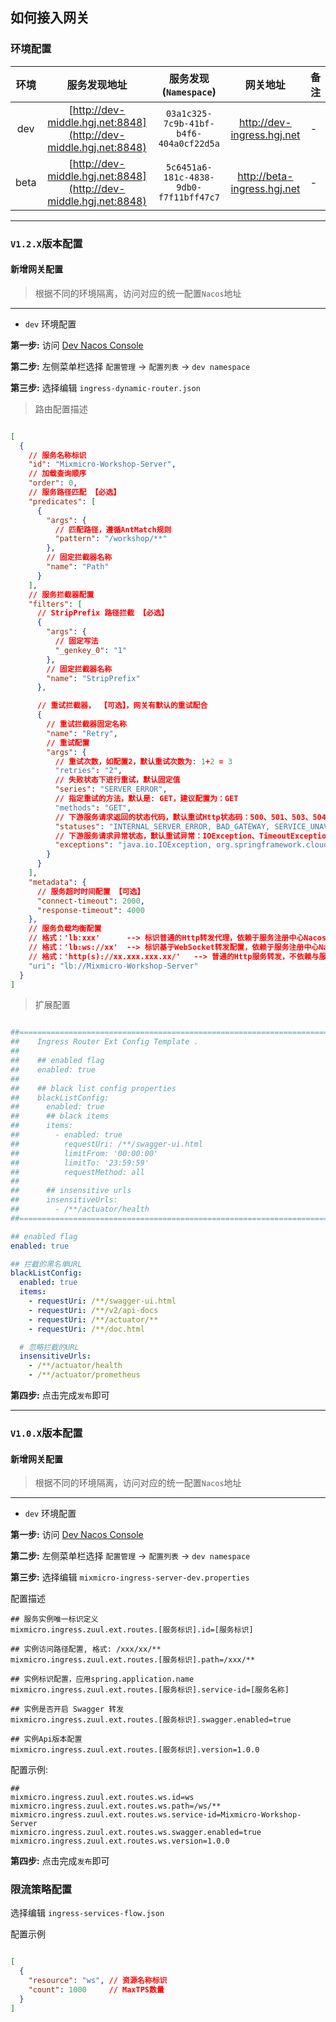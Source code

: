 ## 如何接入网关

### 环境配置

环境 | 服务发现地址 | 服务发现(`Namespace`) | 网关地址 |备注
:----:|:----:|:----:|:----:|-----|
dev | [http://dev-middle.hgj.net:8848](http://dev-middle.hgj.net:8848) | `03a1c325-7c9b-41bf-b4f6-404a0cf22d5a` | http://dev-ingress.hgj.net | - |
beta | [http://dev-middle.hgj.net:8848](http://dev-middle.hgj.net:8848) | `5c6451a6-181c-4838-9db0-f7f11bff47c7` | http://beta-ingress.hgj.net | - |


---
### `V1.2.X`版本配置

#### 新增网关配置

> 根据不同的环境隔离，访问对应的统一配置`Nacos`地址

-----
- `dev` 环境配置

**第一步:** 访问 [Dev Nacos Console](http://dev-middle.hgj.net:8848/nacos)

**第二步:** 左侧菜单栏选择 `配置管理` -> `配置列表` -> `dev namespace`

**第三步:** 选择编辑 `ingress-dynamic-router.json`

> 路由配置描述

```json

[
  {
    // 服务名称标识
    "id": "Mixmicro-Workshop-Server",
    // 加载查询顺序
    "order": 0,
    // 服务路径匹配 【必选】
    "predicates": [
      {
        "args": {
          // 匹配路径，遵循AntMatch规则
          "pattern": "/workshop/**"
        },
        // 固定拦截器名称
        "name": "Path"
      }
    ],
    // 服务拦截器配置
    "filters": [
      // StripPrefix 路径拦截 【必选】
      {
        "args": {
          // 固定写法
          "_genkey_0": "1"
        },
        // 固定拦截器名称
        "name": "StripPrefix"
      },

      // 重试拦截器， 【可选】，网关有默认的重试配合
      {
        // 重试拦截器固定名称
        "name": "Retry",
        // 重试配置
        "args": {
          // 重试次数，如配置2，默认重试次数为: 1+2 = 3
          "retries": "2",
          // 失败状态下进行重试，默认固定值
          "series": "SERVER_ERROR",
          // 指定重试的方法，默认是: GET，建议配置为：GET
          "methods": "GET",
          // 下游服务请求返回的状态代码，默认重试Http状态码：500、501、503、504
          "statuses": "INTERNAL_SERVER_ERROR, BAD_GATEWAY, SERVICE_UNAVAILABLE, GATEWAY_TIMEOUT",
          // 下游服务请求异常状态，默认重试异常：IOException、TimeoutException
          "exceptions": "java.io.IOException, org.springframework.cloud.gateway.support.TimeoutException"
        }
      }
    ],
    "metadata": {
      // 服务超时时间配置 【可选】
      "connect-timeout": 2000,
      "response-timeout": 4000
    },
    // 服务负载均衡配置
    // 格式：'lb:xxx'      --> 标识普通的Http转发代理，依赖于服务注册中心Nacos
    // 格式：'lb:ws://xx'  --> 标识基于WebSocket转发配置，依赖于服务注册中心Nacos
    // 格式：'http(s)://xx.xxx.xxx.xx/'   --> 普通的Http服务转发，不依赖与服务注册中心Nacos
    "uri": "lb://Mixmicro-Workshop-Server"
  }
]

```

> 扩展配置

```yaml

##============================================================================##
##    Ingress Router Ext Config Template .                                    ##
##                                                                            ##
##    ## enabled flag                                                         ##
##    enabled: true                                                           ##
##                                                                            ##
##    ## black list config properties                                         ##
##    blackListConfig:                                                        ##
##      enabled: true                                                         ##
##      ## black items                                                        ##
##      items:                                                                ##
##        - enabled: true                                                     ##
##          requestUri: /**/swagger-ui.html                                   ##
##          limitFrom: '00:00:00'                                             ##
##          limitTo: '23:59:59'                                               ##
##          requestMethod: all                                                ##
##                                                                            ##
##      ## insensitive urls                                                   ##
##      insensitiveUrls:                                                      ##
##        - /**/actuator/health                                               ##
##============================================================================##

## enabled flag
enabled: true

## 拦截的黑名单URL
blackListConfig:
  enabled: true
  items:
    - requestUri: /**/swagger-ui.html
    - requestUri: /**/v2/api-docs
    - requestUri: /**/actuator/**
    - requestUri: /**/doc.html

  # 忽略拦截的URL
  insensitiveUrls:
    - /**/actuator/health
    - /**/actuator/prometheus


```


**第四步:** 点击完成`发布`即可



---

### `V1.0.X`版本配置

#### 新增网关配置

> 根据不同的环境隔离，访问对应的统一配置`Nacos`地址

-----
- `dev` 环境配置

**第一步:** 访问 [Dev Nacos Console](http://dev-middle.hgj.net:8848/nacos)

**第二步:** 左侧菜单栏选择 `配置管理` -> `配置列表` -> `dev namespace`

**第三步:** 选择编辑 `mixmicro-ingress-server-dev.properties`

配置描述

```properties
## 服务实例唯一标识定义
mixmicro.ingress.zuul.ext.routes.[服务标识].id=[服务标识]

## 实例访问路径配置, 格式: /xxx/xx/**
mixmicro.ingress.zuul.ext.routes.[服务标识].path=/xxx/**

## 实例标识配置，应用spring.application.name
mixmicro.ingress.zuul.ext.routes.[服务标识].service-id=[服务名称]

## 实例是否开启 Swagger 转发
mixmicro.ingress.zuul.ext.routes.[服务标识].swagger.enabled=true

## 实例Api版本配置
mixmicro.ingress.zuul.ext.routes.[服务标识].version=1.0.0
```

配置示例:

```properties
## 
mixmicro.ingress.zuul.ext.routes.ws.id=ws
mixmicro.ingress.zuul.ext.routes.ws.path=/ws/**
mixmicro.ingress.zuul.ext.routes.ws.service-id=Mixmicro-Workshop-Server
mixmicro.ingress.zuul.ext.routes.ws.swagger.enabled=true
mixmicro.ingress.zuul.ext.routes.ws.version=1.0.0
```

**第四步:** 点击完成`发布`即可


### 限流策略配置

选择编辑 `ingress-services-flow.json`

配置示例
```json

[   
  {
    "resource": "ws", // 资源名称标识
    "count": 1000     // MaxTPS数量
  }
]

```
